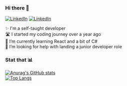### Hi there 👋

[![LinkedIn](https://img.shields.io/badge/linkedin-0A66C2?style=for-the-badge&logo=LinkedIn)](https://www.linkedin.com/in/johnbdot/)
[![LinkedIn](https://img.shields.io/badge/twitter-fff?style=for-the-badge&logo=Twitter)](https://twitter.com/johnny_parlay)

✨ I'm a self-taught developer  
🛣 I started my coding journey over a year ago  
🌱 I’m currently learning React and a bit of C#  
🤔 I’m looking for help with landing a junior developer role

### Stat that 📊

[![Anurag's GitHub stats](https://github-readme-stats.vercel.app/api?username=johnbdot)](https://github.com/anuraghazra/github-readme-stats)  
[![Top Langs](https://github-readme-stats.vercel.app/api/top-langs/?username=johnbdot)](https://github.com/anuraghazra/github-readme-stats)
